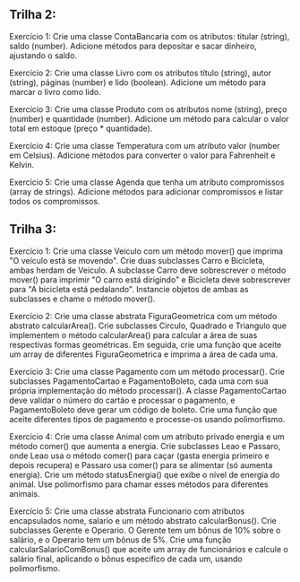 ## Trilha 2:

Exercício 1: 
Crie uma classe ContaBancaria com os atributos: titular (string), saldo (number). Adicione métodos para depositar e sacar dinheiro, ajustando o saldo.

Exercício 2: 
Crie uma classe Livro com os atributos título (string), autor (string), páginas (number) e lido (boolean). Adicione um método para marcar o livro como lido.

Exercício 3: 
Crie uma classe Produto com os atributos nome (string), preço (number) e quantidade (number). Adicione um método para calcular o valor total em estoque (preço * quantidade).

Exercício 4: 
Crie uma classe Temperatura com um atributo valor (number em Celsius). Adicione métodos para converter o valor para Fahrenheit e Kelvin.

Exercício 5: 
Crie uma classe Agenda que tenha um atributo compromissos (array de strings). Adicione métodos para adicionar compromissos e listar todos os compromissos.

## Trilha 3:

Exercício 1: 
Crie uma classe Veiculo com um método mover() que imprima "O veículo está se movendo". Crie duas subclasses Carro e Bicicleta, ambas herdam de Veiculo. A subclasse Carro deve sobrescrever o método mover() para imprimir "O carro está dirigindo" e Bicicleta deve sobrescrever para "A bicicleta está pedalando". Instancie objetos de ambas as subclasses e chame o método mover().



Exercício 2:
Crie uma classe abstrata FiguraGeometrica com um método abstrato calcularArea(). Crie subclasses Circulo, Quadrado e Triangulo que implementem o método calcularArea() para calcular a área de suas respectivas formas geométricas. Em seguida, crie uma função que aceite um array de diferentes FiguraGeometrica e imprima a área de cada uma.

 

Exercício 3:
Crie uma classe Pagamento com um método processar(). Crie subclasses PagamentoCartao e PagamentoBoleto, cada uma com sua própria implementação do método processar(). A classe PagamentoCartao deve validar o número do cartão e processar o pagamento, e PagamentoBoleto deve gerar um código de boleto. Crie uma função que aceite diferentes tipos de pagamento e processe-os usando polimorfismo.



Exercício 4:
Crie uma classe Animal com um atributo privado energia e um método comer() que aumenta a energia. Crie subclasses Leao e Passaro, onde Leao usa o método comer() para caçar (gasta energia primeiro e depois recupera) e Passaro usa comer() para se alimentar (só aumenta energia). Crie um método statusEnergia() que exibe o nível de energia do animal. Use polimorfismo para chamar esses métodos para diferentes animais.



Exercício 5:
Crie uma classe abstrata Funcionario com atributos encapsulados nome, salario e um método abstrato calcularBonus(). Crie subclasses Gerente e Operario. O Gerente tem um bônus de 10% sobre o salário, e o Operario tem um bônus de 5%. Crie uma função calcularSalarioComBonus() que aceite um array de funcionários e calcule o salário final, aplicando o bônus específico de cada um, usando polimorfismo.